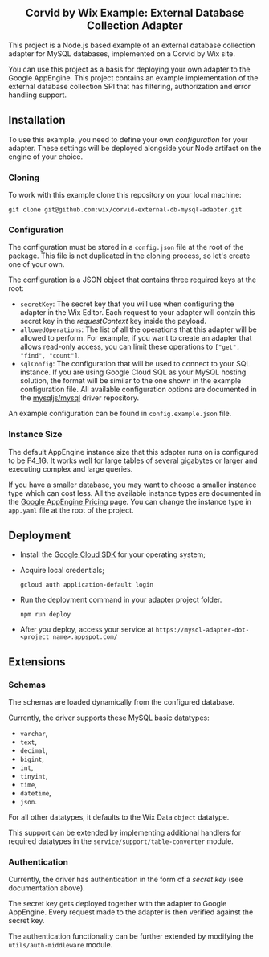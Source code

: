 <h2 align="center">
  Corvid by Wix Example: External Database Collection Adapter
</h1>

This project is a Node.js based example of an external database collection adapter for MySQL databases, implemented on a Corvid by Wix site.

You can use this project as a basis for deploying your own adapter to the Google AppEngine. This project contains an example implementation of the external database collection SPI that has filtering, authorization and error handling support.

## Installation

To use this example, you need to define your own _configuration_ for your adapter. These settings will be deployed alongside your Node artifact on the engine of your choice.

### Cloning

To work with this example clone this repository on your local machine:

```
git clone git@github.com:wix/corvid-external-db-mysql-adapter.git
```

### Configuration

The configuration must be stored in a `config.json` file at the root of the package. This file is not duplicated in the cloning process, so let's create one of your own.

The configuration is a JSON object that contains three required keys at the root:

- `secretKey`: The secret key that you will use when configuring the adapter in the Wix Editor. Each request to your adapter will contain this secret key in the _requestContext_ key inside the payload.
- `allowedOperations`: The list of all the operations that this adapter will be allowed to perform. For example, if you want to create an adapter that allows read-only access, you can limit these operations to `["get", "find", "count"]`.
- `sqlConfig`: The configuration that will be used to connect to your SQL instance. If you are using Google Cloud SQL as your MySQL hosting solution, the format will be similar to the one shown in the example configuration file. All available configuration options are documented in the [mysqljs/mysql](https://github.com/mysqljs/mysql#connection-options) driver repository.

An example configuration can be found in `config.example.json` file.

### Instance Size

The default AppEngine instance size that this adapter runs on is configured to be F4_1G. It works well for large tables of several gigabytes or larger and executing complex and large queries.

If you have a smaller database, you may want to choose a smaller instance type which can cost less. All the available instance types are documented in the [Google AppEngine Pricing](https://cloud.google.com/appengine/pricing) page. You can change the instance type in `app.yaml` file at the root of the project.

## Deployment

- Install the [Google Cloud SDK](https://cloud.google.com/sdk/) for your operating system;
- Acquire local credentials;

      gcloud auth application-default login

- Run the deployment command in your adapter project folder.

      npm run deploy

- After you deploy, access your service at `https://mysql-adapter-dot-<project name>.appspot.com/`

## Extensions

### Schemas

The schemas are loaded dynamically from the configured database.

Currently, the driver supports these MySQL basic datatypes:
* `varchar`,
* `text`,
* `decimal`,
* `bigint`,
* `int`,
* `tinyint`,
* `time`,
* `datetime`,
* `json`.

For all other datatypes, it defaults to the Wix Data `object` datatype.

This support can be extended by implementing additional handlers for required datatypes in the `service/support/table-converter` module.

### Authentication

Currently, the driver has authentication in the form of a _secret key_ (see documentation above).

The secret key gets deployed together with the adapter to Google AppEngine. Every request made to the adapter is then verified against the secret key.

The authentication functionality can be further extended by modifying the `utils/auth-middleware` module.
